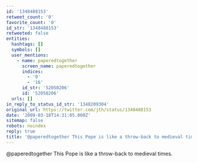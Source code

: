 ```yaml
---
id: '1348488153'
retweet_count: '0'
favorite_count: '0'
id_str: '1348488153'
retweeted: false
entities:
  hashtags: []
  symbols: []
  user_mentions:
    - name: paperedtogether
      screen_name: paperedtogether
      indices:
        - '0'
        - '16'
      id_str: '52050206'
      id: '52050206'
  urls: []
in_reply_to_status_id_str: '1348209304'
original_url: https://twitter.com/jth/status/1348488153
date: '2009-03-18T14:31:05.000Z'
sitemap: false
robots: noindex
reply: true
title: '@paperedtogether This Pope is like a throw-back to medieval times.'
---
```


@paperedtogether This Pope is like a throw-back to medieval times.